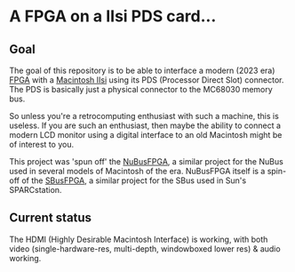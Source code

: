 # A FPGA on a IIsi PDS card...

## Goal

The goal of this repository is to be able to interface a modern (2023 era) [FPGA](https://en.wikipedia.org/wiki/Field-programmable_gate_array) with a [Macintosh IIsi](https://en.wikipedia.org/wiki/Macintosh_IIsi) using its PDS (Processor Direct Slot) connector. The PDS is basically just a physical connector to the MC68030 memory bus.

So unless you're a retrocomputing enthusiast with such a machine, this is useless. If you are such an enthusiast, then maybe the ability to connect a modern LCD monitor using a digital interface to an old Macintosh might be of interest to you.

This project was 'spun off' the [NuBusFPGA](https://github.com/rdolbeau/NuBusFPGA), a similar project for the NuBus used in several models of Macintosh of the era. NuBusFPGA itself is a spin-off of the [SBusFPGA](https://github.com/rdolbeau/SBusFPGA), a similar project for the SBus used in Sun's SPARCstation.

## Current status

The HDMI (Highly Desirable Macintosh Interface) is working, with both video (single-hardware-res, multi-depth, windowboxed lower res) & audio working.